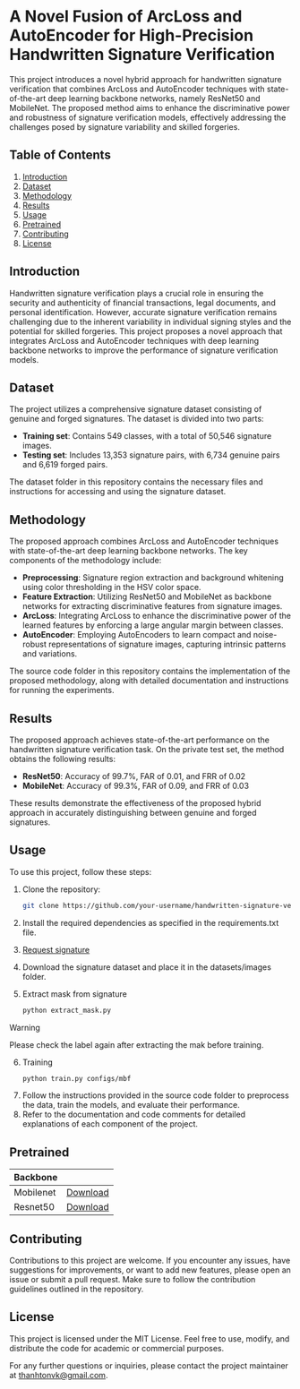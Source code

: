 # A Novel Fusion of ArcLoss and AutoEncoder for High-Precision Handwritten Signature Verification

This project introduces a novel hybrid approach for handwritten signature verification that combines ArcLoss and AutoEncoder techniques with state-of-the-art deep learning backbone networks, namely ResNet50 and MobileNet. The proposed method aims to enhance the discriminative power and robustness of signature verification models, effectively addressing the challenges posed by signature variability and skilled forgeries.

## Table of Contents

1. [Introduction](#introduction)
2. [Dataset](#dataset)
3. [Methodology](#methodology)
4. [Results](#results)
5. [Usage](#usage)
6. [Pretrained](#pretrained)
7. [Contributing](#contributing)
8. [License](#license)

## Introduction

Handwritten signature verification plays a crucial role in ensuring the security and authenticity of financial transactions, legal documents, and personal identification. However, accurate signature verification remains challenging due to the inherent variability in individual signing styles and the potential for skilled forgeries. This project proposes a novel approach that integrates ArcLoss and AutoEncoder techniques with deep learning backbone networks to improve the performance of signature verification models.

## Dataset

The project utilizes a comprehensive signature dataset consisting of genuine and forged signatures. The dataset is divided into two parts:

- **Training set**: Contains 549 classes, with a total of 50,546 signature images.
- **Testing set**: Includes 13,353 signature pairs, with 6,734 genuine pairs and 6,619 forged pairs.

The dataset folder in this repository contains the necessary files and instructions for accessing and using the signature dataset.

## Methodology

The proposed approach combines ArcLoss and AutoEncoder techniques with state-of-the-art deep learning backbone networks. The key components of the methodology include:

- **Preprocessing**: Signature region extraction and background whitening using color thresholding in the HSV color space.
- **Feature Extraction**: Utilizing ResNet50 and MobileNet as backbone networks for extracting discriminative features from signature images.
- **ArcLoss**: Integrating ArcLoss to enhance the discriminative power of the learned features by enforcing a large angular margin between classes.
- **AutoEncoder**: Employing AutoEncoders to learn compact and noise-robust representations of signature images, capturing intrinsic patterns and variations.

The source code folder in this repository contains the implementation of the proposed methodology, along with detailed documentation and instructions for running the experiments.

## Results

The proposed approach achieves state-of-the-art performance on the handwritten signature verification task. On the private test set, the method obtains the following results:

- **ResNet50**: Accuracy of 99.7%, FAR of 0.01, and FRR of 0.02
- **MobileNet**: Accuracy of 99.3%, FAR of 0.09, and FRR of 0.03

These results demonstrate the effectiveness of the proposed hybrid approach in accurately distinguishing between genuine and forged signatures.

## Usage

To use this project, follow these steps:

1. Clone the repository:

   ```bash
   git clone https://github.com/your-username/handwritten-signature-verification.git
2. Install the required dependencies as specified in the requirements.txt file.
3. [Request signature](https://forms.gle/NMvgMJrQ1TYmfbF89) 
4. Download the signature dataset and place it in the datasets/images folder.
5. Extract mask from signature
   ```bash 
   python extract_mask.py
> [!WARNING]  
> Please check the label again after extracting the mak before training.
6. Training 
   ```bash
   python train.py configs/mbf
7. Follow the instructions provided in the source code folder to preprocess the data, train the models, and evaluate their performance.
8. Refer to the documentation and code comments for detailed explanations of each component of the project.

## Pretrained
| Backbone      |                                                                                                   | 
|:--------------|:--------------------------------------------------------------------------------------------------|
| Mobilenet     | [Download](https://drive.google.com/file/d/1gEH_XUtj9YpsUpi1_0g4aD8PJfz9_G46/view?usp=sharing)    |
| Resnet50      | [Download](https://drive.google.com/file/d/1U31ZhVqrogyaDfv_2EnyVsTWYBhZ1Azc/view?usp=drive_link) |

## Contributing
Contributions to this project are welcome. If you encounter any issues, have suggestions for improvements, or want to add new features, please open an issue or submit a pull request. Make sure to follow the contribution guidelines outlined in the repository.

## License
This project is licensed under the MIT License. Feel free to use, modify, and distribute the code for academic or commercial purposes.

For any further questions or inquiries, please contact the project maintainer at thanhtonvk@gmail.com.
